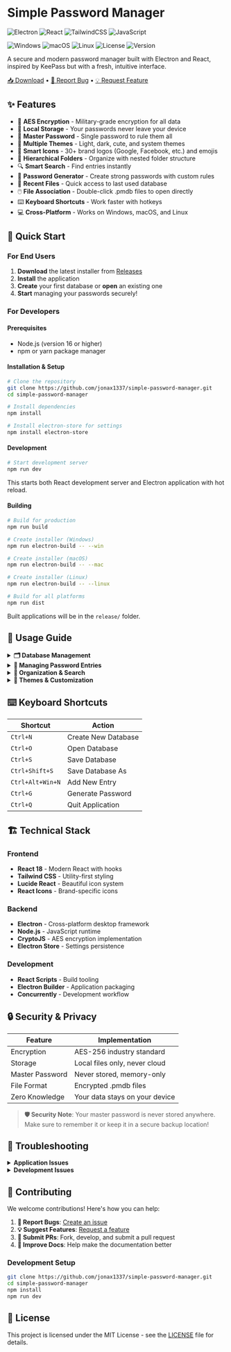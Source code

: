 # Simple Password Manager

![Electron](https://img.shields.io/badge/Electron-47848F?style=for-the-badge&logo=Electron&logoColor=white)
![React](https://img.shields.io/badge/React-20232A?style=for-the-badge&logo=react&logoColor=61DAFB)
![TailwindCSS](https://img.shields.io/badge/Tailwind_CSS-38B2AC?style=for-the-badge&logo=tailwind-css&logoColor=white)
![JavaScript](https://img.shields.io/badge/JavaScript-F7DF1E?style=for-the-badge&logo=javascript&logoColor=black)

![Windows](https://img.shields.io/badge/Windows-0078D6?style=for-the-badge&logo=windows&logoColor=white)
![macOS](https://img.shields.io/badge/macOS-000000?style=for-the-badge&logo=apple&logoColor=white)
![Linux](https://img.shields.io/badge/Linux-FCC624?style=for-the-badge&logo=linux&logoColor=black)
![License](https://img.shields.io/badge/License-MIT-yellow?style=for-the-badge)
![Version](https://img.shields.io/badge/Version-0.0.1--beta-orange?style=for-the-badge)

A secure and modern password manager built with Electron and React, inspired by KeePass but with a fresh, intuitive interface.

[📥 Download](https://github.com/jonax1337/simple-password-manager/releases) • [🐛 Report Bug](https://github.com/jonax1337/simple-password-manager/issues) • [💡 Request Feature](https://github.com/jonax1337/simple-password-manager/issues)

## ✨ Features

- 🔐 **AES Encryption** - Military-grade encryption for all data
- 💾 **Local Storage** - Your passwords never leave your device  
- 🔑 **Master Password** - Single password to rule them all
- 🎨 **Multiple Themes** - Light, dark, cute, and system themes
- 🎯 **Smart Icons** - 30+ brand logos (Google, Facebook, etc.) and emojis
- 📁 **Hierarchical Folders** - Organize with nested folder structure
- 🔍 **Smart Search** - Find entries instantly
- 🔧 **Password Generator** - Create strong passwords with custom rules
- 📂 **Recent Files** - Quick access to last used database
- 🖱️ **File Association** - Double-click .pmdb files to open directly
- ⌨️ **Keyboard Shortcuts** - Work faster with hotkeys
- 💻 **Cross-Platform** - Works on Windows, macOS, and Linux

## 🚀 Quick Start

### For End Users

1. **Download** the latest installer from [Releases](https://github.com/jonax1337/simple-password-manager/releases)
2. **Install** the application
3. **Create** your first database or **open** an existing one
4. **Start** managing your passwords securely!

### For Developers

#### Prerequisites
- Node.js (version 16 or higher)
- npm or yarn package manager

#### Installation & Setup

```bash
# Clone the repository
git clone https://github.com/jonax1337/simple-password-manager.git
cd simple-password-manager

# Install dependencies
npm install

# Install electron-store for settings
npm install electron-store
```

#### Development

```bash
# Start development server
npm run dev
```

This starts both React development server and Electron application with hot reload.

#### Building

```bash
# Build for production
npm run build

# Create installer (Windows)
npm run electron-build -- --win

# Create installer (macOS)  
npm run electron-build -- --mac

# Create installer (Linux)
npm run electron-build -- --linux

# Build for all platforms
npm run dist
```

Built applications will be in the `release/` folder.

## 📖 Usage Guide

<details>
<summary><strong>🗂️ Database Management</strong></summary>

### Creating a New Database
1. Launch the application
2. Click **Create New Database** or `Ctrl+N`
3. Choose a location and filename for your `.pmdb` file
4. Set a strong master password
5. Start adding your password entries

### Opening an Existing Database
1. Click **Open Database** or `Ctrl+O`
2. Select your `.pmdb` file (or double-click it in Explorer)
3. Enter your master password to unlock

> **💡 Tip**: Recently opened databases are automatically suggested on startup!

</details>

<details>
<summary><strong>🔑 Managing Password Entries</strong></summary>

### Adding New Entries
1. Click **Add Entry** or press `Ctrl+Alt+Win+N`
2. Fill in the details:
   - **Title**: Recognizable name (e.g., "Gmail", "Work Email")
   - **Folder**: Choose or create an organization folder
   - **URL**: Website URL (clickable for quick access)
   - **Username**: Your username or email
   - **Password**: Use the generator for strong passwords
   - **Icon**: Pick from 30+ brand logos, emojis, or general icons
   - **Notes**: Additional information or security questions

### Using the Password Generator
1. Click **Generate** in the password field or press `Ctrl+G`
2. Customize options:
   - **Length**: 4-128 characters
   - **Character types**: Letters, numbers, symbols
   - **Exclude similar**: Avoid confusing characters (i, l, 1, L, o, 0, O)
3. Copy and use the generated password

</details>

<details>
<summary><strong>📁 Organization & Search</strong></summary>

### Folder Management
- **Create folders**: Right-click in the folder tree
- **Nested structure**: Organize with subfolders (Work → Email → Gmail)
- **Move entries**: Drag & drop or edit entry folder
- **Folder icons**: Automatic icons based on content

### Finding Entries
- **Search bar**: Type to find entries by title, username, or URL
- **Folder filtering**: Click folders to show only those entries
- **Recent files**: Last opened database loads automatically

</details>

<details>
<summary><strong>🎨 Themes & Customization</strong></summary>

### Available Themes
- **Light**: Clean and bright interface
- **Dark**: Easy on the eyes for night use  
- **Cute**: Playful pink-themed design
- **System**: Automatically matches your OS theme

### Changing Themes
1. Click **Style** in the menu bar
2. Select your preferred theme
3. Theme is saved and applied automatically

</details>

## ⌨️ Keyboard Shortcuts

| Shortcut | Action |
|----------|--------|
| `Ctrl+N` | Create New Database |
| `Ctrl+O` | Open Database |
| `Ctrl+S` | Save Database |
| `Ctrl+Shift+S` | Save Database As |
| `Ctrl+Alt+Win+N` | Add New Entry |
| `Ctrl+G` | Generate Password |
| `Ctrl+Q` | Quit Application |

## 🏗️ Technical Stack

### Frontend
- **React 18** - Modern React with hooks
- **Tailwind CSS** - Utility-first styling
- **Lucide React** - Beautiful icon system
- **React Icons** - Brand-specific icons

### Backend  
- **Electron** - Cross-platform desktop framework
- **Node.js** - JavaScript runtime
- **CryptoJS** - AES encryption implementation
- **Electron Store** - Settings persistence

### Development
- **React Scripts** - Build tooling
- **Electron Builder** - Application packaging
- **Concurrently** - Development workflow

## 🔒 Security & Privacy

| Feature | Implementation |
|---------|----------------|
| Encryption | AES-256 industry standard |
| Storage | Local files only, never cloud |
| Master Password | Never stored, memory-only |
| File Format | Encrypted .pmdb files |
| Zero Knowledge | Your data stays on your device |

> **🛡️ Security Note**: Your master password is never stored anywhere. Make sure to remember it or keep it in a secure backup location!

## 🐛 Troubleshooting

<details>
<summary><strong>Application Issues</strong></summary>

**App won't start**
- Ensure Node.js 16+ is installed
- Delete `node_modules` folder and run `npm install`
- Check for conflicting antivirus software

**Database won't open**  
- Verify correct master password
- Check file permissions
- Try moving database to a different location

**Performance is slow**
- Keep database under 10MB
- Restart the application
- Clear unused database files

</details>

<details>
<summary><strong>Development Issues</strong></summary>

**Build fails**
- Run `npm install electron-store` if missing
- Clear build cache with `npm run build`
- Check Node.js version compatibility

**Electron won't start**
- Kill any running electron processes
- Delete `.electron` cache folder
- Run `npm run react-dev` and `npm run electron-dev` separately

</details>

## 🤝 Contributing

We welcome contributions! Here's how you can help:

1. **🐛 Report Bugs**: [Create an issue](https://github.com/jonax1337/simple-password-manager/issues)
2. **💡 Suggest Features**: [Request a feature](https://github.com/jonax1337/simple-password-manager/issues)
3. **🔧 Submit PRs**: Fork, develop, and submit a pull request
4. **📖 Improve Docs**: Help make the documentation better

### Development Setup
```bash
git clone https://github.com/jonax1337/simple-password-manager.git
cd simple-password-manager
npm install
npm run dev
```

## 📄 License

This project is licensed under the MIT License - see the [LICENSE](LICENSE) file for details.
